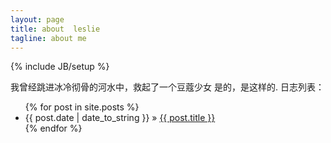 ```yaml
---
layout: page
title: about  leslie
tagline: about me
---
```

{% include JB/setup %}

我曾经跳进冰冷彻骨的河水中，救起了一个豆蔻少女 是的，是这样的.
日志列表：

<ul class="posts">
  {% for post in site.posts %}
    <li><span>{{ post.date | date_to_string }}</span> &raquo; <a href="{{ BASE_PATH }}{{ post.url }}">{{ post.title }}</a></li>
  {% endfor %}
</ul>

